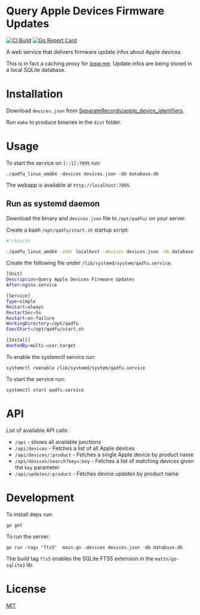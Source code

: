 # Query Apple Devices Firmware Updates

[![CI Build](https://github.com/petarov/query-apple-firmware-updates/actions/workflows/build.yml/badge.svg)](https://github.com/petarov/query-apple-firmware-updates/actions/workflows/build.yml)
[![Go Report Card](https://goreportcard.com/badge/github.com/petarov/query-apple-firmware-updates)](https://goreportcard.com/report/github.com/petarov/query-apple-firmware-updates)

A web service that delivers firmware update infos about Apple devices.

This is in fact a caching proxy for [ipsw.me](https://ipsw.me/). Update infos are being stored in a local SQLite database.

# Installation

Download `devices.json` from [SeparateRecords/apple_device_identifiers](https://github.com/SeparateRecords/apple_device_identifiers).

Run `make` to produce binaries in the `dist` folder.

# Usage

To start the service on `[::1]:7095` run:

    ./qadfu_linux_amd64 -devices devices.json -db database.db

The webapp is available at `http://localhost:7095`.

## Run as systemd daemon

Download the binary and `devices.json` file to `/opt/qadfu/` on your server. 

Create a bash `/opt/qadfu/start.sh` startup script:

```bash 
#!/bin/sh

./qadfu_linux_amd64 -addr localhost -devices devices.json -db database.db
```

Create the following file under `/lib/systemd/system/qadfu.service`:

```bash
[Unit]
Description=Query Apple Devices Firmware Updates
After=nginx.service

[Service]
Type=simple
Restart=always
RestartSec=5s
Restart=on-failure
WorkingDirectory=/opt/qadfu
ExecStart=/opt/qadfu/start.sh

[Install]
WantedBy=multi-user.target
```

To enable the systemctl service run:

    systemctl reenable /lib/systemd/system/qadfu.service

To start the service run:

    systemctl start qadfu.service


# API

List of available API calls:

- `/api` - shows all available junctions
- `/api/devices` - Fetches a list of all Apple devices
- `/api/devices/:product` - Fetches a single Apple device by product name
- `/api/devices/search?key=:key` - Fetches a list of matching devices given the `key` parameter
- `/api/updates/:product` - Fetches device updates by product name

# Development

To install deps run:

    go get

To run the server:

    go run -tags "fts5"  main.go -devices devices.json -db database.db

The build tag `fts5` enables the SQLite FTS5 extension in the `mattn/go-sqlite3` lib.

# License 

[MIT](LICENSE)
